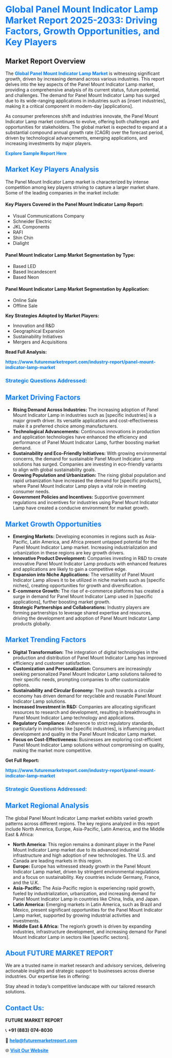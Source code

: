 <h1 style="color: #007BFF;">Global Panel Mount Indicator Lamp Market Report 2025-2033: Driving Factors, Growth Opportunities, and Key Players</h1>

<section id="overview">
<h2>Market Report Overview</h2>
<p>The <a href="https://www.futuremarketreport.com/industry-report/panel-mount-indicator-lamp-market" style="color: #007BFF; text-decoration: none;"><strong>Global Panel Mount Indicator Lamp Market</strong></a> is witnessing significant growth, driven by increasing demand across various industries. This report delves into the key aspects of the Panel Mount Indicator Lamp market, providing a comprehensive analysis of its current status, future potential, and challenges. The demand for Panel Mount Indicator Lamp has surged due to its wide-ranging applications in industries such as [insert industries], making it a critical component in modern-day [applications].</p>
<p>As consumer preferences shift and industries innovate, the Panel Mount Indicator Lamp market continues to evolve, offering both challenges and opportunities for stakeholders. The global market is expected to expand at a substantial compound annual growth rate (CAGR) over the forecast period, driven by technological advancements, emerging applications, and increasing investments by major players.</p>
</section>

<section id="overview">
<p><a href="https://www.futuremarketreport.com/request-sample/reportId=81730" style="color: #007BFF; text-decoration: none;"><strong>Explore Sample Report Here</strong></a></p>
</section>

<section id="key-players">
<h2 style="color: #007BFF;">Market Key Players Analysis</h2>
<p>The Panel Mount Indicator Lamp market is characterized by intense competition among key players striving to capture a larger market share. Some of the leading companies in the market include:</p>
<h4>Key Players Covered in the Panel Mount Indicator Lamp Report:</h4>
<ul><li>Visual Communications Company</li><li>Schneider Electric</li><li>JKL Components</li><li>RAFI</li><li>Shin Chin</li><li>Dialight</li></ul>
<h4>Panel Mount Indicator Lamp Market Segmentation by Type:</h4>
<ul><li>Based LED</li><li>Based Incandescent</li><li>Based Neon</li></ul>

<h4>Panel Mount Indicator Lamp Market Segmentation by Application:</h4>
<ul><li>Online Sale</li><li>Offline Sale</li></ul>
<p><strong>Key Strategies Adopted by Market Players:</strong></p>
<ul>
<li>Innovation and R&D</li>
<li>Geographical Expansion</li>
<li>Sustainability Initiatives</li>
<li>Mergers and Acquisitions</li>
</ul>
</section>

<section>
<p><strong>Read Full Analysis: </strong></p><a href="https://www.futuremarketreport.com/industry-report/panel-mount-indicator-lamp-market" style="color: #007BFF; text-decoration: none;"><strong>https://www.futuremarketreport.com/industry-report/panel-mount-indicator-lamp-market</strong></a>
<h3 style="color: #007BFF;">Strategic Questions Addressed:</h3>
</section>

<section id="driving-factors">
<h2 style="color: #007BFF;">Market Driving Factors</h2>
<ul>
<li><strong>Rising Demand Across Industries:</strong> The increasing adoption of Panel Mount Indicator Lamp in industries such as [specific industries] is a major growth driver. Its versatile applications and cost-effectiveness make it a preferred choice among manufacturers.</li>
<li><strong>Technological Advancements:</strong> Continuous innovations in production and application technologies have enhanced the efficiency and performance of Panel Mount Indicator Lamp, further boosting market demand.</li>
<li><strong>Sustainability and Eco-Friendly Initiatives:</strong> With growing environmental concerns, the demand for sustainable Panel Mount Indicator Lamp solutions has surged. Companies are investing in eco-friendly variants to align with global sustainability goals.</li>
<li><strong>Growing Population and Urbanization:</strong> The rising global population and rapid urbanization have increased the demand for [specific products], where Panel Mount Indicator Lamp plays a vital role in meeting consumer needs.</li>
<li><strong>Government Policies and Incentives:</strong> Supportive government regulations and incentives for industries using Panel Mount Indicator Lamp have created a conducive environment for market growth.</li>
</ul>
</section>

<section id="growth-opportunities">
<h2 style="color: #007BFF;">Market Growth Opportunities</h2>
<ul>
<li><strong>Emerging Markets:</strong> Developing economies in regions such as Asia-Pacific, Latin America, and Africa present untapped potential for the Panel Mount Indicator Lamp market. Increasing industrialization and urbanization in these regions are key growth drivers.</li>
<li><strong>Innovative Product Development:</strong> Companies investing in R&D to create innovative Panel Mount Indicator Lamp products with enhanced features and applications are likely to gain a competitive edge.</li>
<li><strong>Expansion into Niche Applications:</strong> The versatility of Panel Mount Indicator Lamp allows it to be utilized in niche markets such as [specific niches], creating opportunities for growth and diversification.</li>
<li><strong>E-commerce Growth:</strong> The rise of e-commerce platforms has created a surge in demand for Panel Mount Indicator Lamp used in [specific applications], further boosting market growth.</li>
<li><strong>Strategic Partnerships and Collaborations:</strong> Industry players are forming partnerships to leverage shared expertise and resources, driving the development and adoption of Panel Mount Indicator Lamp products globally.</li>
</ul>
</section>

<section id="trending-factors">
<h2 style="color: #007BFF;">Market Trending Factors</h2>
<ul>
<li><strong>Digital Transformation:</strong> The integration of digital technologies in the production and distribution of Panel Mount Indicator Lamp has improved efficiency and customer satisfaction.</li>
<li><strong>Customization and Personalization:</strong> Consumers are increasingly seeking personalized Panel Mount Indicator Lamp solutions tailored to their specific needs, prompting companies to offer customizable options.</li>
<li><strong>Sustainability and Circular Economy:</strong> The push towards a circular economy has driven demand for recyclable and reusable Panel Mount Indicator Lamp solutions.</li>
<li><strong>Increased Investment in R&D:</strong> Companies are allocating significant resources to research and development, resulting in breakthroughs in Panel Mount Indicator Lamp technology and applications.</li>
<li><strong>Regulatory Compliance:</strong> Adherence to strict regulatory standards, particularly in industries like [specific industries], is influencing product development and quality in the Panel Mount Indicator Lamp market.</li>
<li><strong>Focus on Cost-Effectiveness:</strong> Businesses are exploring cost-efficient Panel Mount Indicator Lamp solutions without compromising on quality, making the market more competitive.</li>
</ul>
</section>

<section>
<p><strong>Get Full Report: </strong></p><a href="https://www.futuremarketreport.com/industry-report/panel-mount-indicator-lamp-market" style="color: #007BFF; text-decoration: none;"><strong>https://www.futuremarketreport.com/industry-report/panel-mount-indicator-lamp-market</strong></a>
<h3 style="color: #007BFF;">Strategic Questions Addressed:</h3>
</section>


<section id="regional-analysis">
<h2 style="color: #007BFF;">Market Regional Analysis</h2>
<p>The global Panel Mount Indicator Lamp market exhibits varied growth patterns across different regions. The key regions analyzed in this report include North America, Europe, Asia-Pacific, Latin America, and the Middle East & Africa:</p>
<ul>
<li><strong>North America:</strong> This region remains a dominant player in the Panel Mount Indicator Lamp market due to its advanced industrial infrastructure and high adoption of new technologies. The U.S. and Canada are leading markets in this region.</li>
<li><strong>Europe:</strong> Europe has witnessed steady growth in the Panel Mount Indicator Lamp market, driven by stringent environmental regulations and a focus on sustainability. Key countries include Germany, France, and the U.K.</li>
<li><strong>Asia-Pacific:</strong> The Asia-Pacific region is experiencing rapid growth, fueled by industrialization, urbanization, and increasing demand for Panel Mount Indicator Lamp in countries like China, India, and Japan.</li>
<li><strong>Latin America:</strong> Emerging markets in Latin America, such as Brazil and Mexico, present significant opportunities for the Panel Mount Indicator Lamp market, supported by growing industrial activities and investments.</li>
<li><strong>Middle East & Africa:</strong> The region’s growth is driven by expanding industries, infrastructure development, and increasing demand for Panel Mount Indicator Lamp in sectors like [specific sectors].</li>
</ul>
</section>

<footer>
<h2 style="color: #007BFF;">About FUTURE MARKET REPORT</h2>
<p>We are a trusted name in market research and advisory services, delivering actionable insights and strategic support to businesses across diverse industries. Our expertise lies in offering:</p>

<p>Stay ahead in today’s competitive landscape with our tailored research solutions.</p>

<h2 style="color: #007BFF;">Contact Us:</h2>
<p><strong>FUTURE MARKET REPORT</strong></p>
<p>📞 <strong>+91 (883) 074-8030</strong></p>
<p>📧 <strong><a href="mailto:help@futuremarketreport.com" style="color: #007BFF;">help@futuremarketreport.com</a></strong></p>
<p>🌐 <strong><a href="https://www.futuremarketreport.com/" style="color: #007BFF;">Visit Our Website</a></strong></p>
</footer>